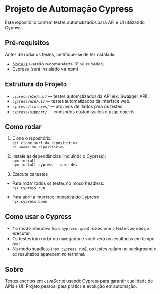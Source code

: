 # Projeto de Automação Cypress

Este repositório contém testes automatizados para API e UI utilizando Cypress.

## Pré-requisitos

Antes de rodar os testes, certifique-se de ter instalado:

- [Node.js](https://nodejs.org/) (versão recomendada 16 ou superior)  
- Cypress (será instalado via npm)

## Estrutura do Projeto

- `cypress/e2e/api/` — testes automatizados da API (ex: Swagger API).  
- `cypress/e2e/ui/` — testes automatizados da interface web.  
- `cypress/fixtures/` — arquivos de dados para os testes.  
- `cypress/support/` — comandos customizados e page objects.

## Como rodar

1. Clone o repositório:  
`git clone <url-do-repositorio>`  
`cd <nome-do-repositorio>`

2. Instale as dependências (incluindo o Cypress):  
`npm install`  
`npm install cypress --save-dev`

3. Execute os testes:  
- Para rodar todos os testes no modo headless:  
`npx cypress run`  

- Para abrir a interface interativa do Cypress:  
`npx cypress open`

## Como usar o Cypress

- No modo interativo (`npx cypress open`), selecione o teste que deseja executar.  
- Os testes irão rodar no navegador e você verá os resultados em tempo real.  
- No modo headless (`npx cypress run`), os testes rodam no background e os resultados aparecem no terminal.

## Sobre

Testes escritos em JavaScript usando Cypress para garantir qualidade de APIs e UI. Projeto pessoal para prática e evolução em automação.
